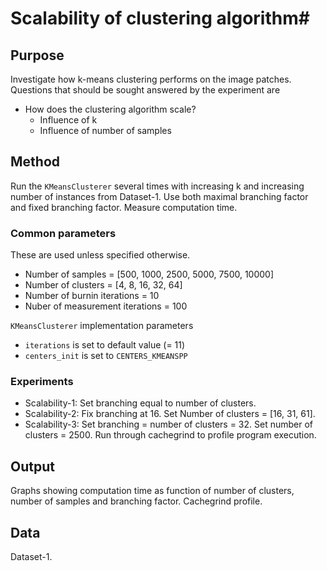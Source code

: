 # Scalability of clustering algorithm#
## Purpose ##
Investigate how k-means clustering performs on the image patches. Questions that should be sought answered by the experiment are

* How does the clustering algorithm scale?
  - Influence of k
  - Influence of number of samples


## Method ##
Run the `KMeansClusterer` several times with increasing k and increasing number of instances from Dataset-1. Use both maximal branching factor and fixed branching factor. Measure computation time.

### Common parameters ###
These are used unless specified otherwise.
* Number of samples = [500, 1000, 2500, 5000, 7500, 10000]
* Number of clusters = [4, 8, 16, 32, 64]
* Number of burnin iterations  = 10
* Nuber of measurement iterations = 100

`KMeansClusterer` implementation parameters
* `iterations` is set to default value (= 11)
* `centers_init` is set to `CENTERS_KMEANSPP`

### Experiments ###
* Scalability-1: Set branching equal to number of clusters. 
* Scalability-2: Fix branching at 16. Set Number of clusters = [16, 31, 61].
* Scalability-3: Set branching = number of clusters = 32. Set number of clusters = 2500. Run through cachegrind to profile program execution.

## Output ##
Graphs showing computation time as function of number of clusters, number of samples and branching factor. Cachegrind profile.

## Data ##
Dataset-1. 
